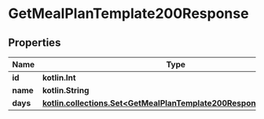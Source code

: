 
# GetMealPlanTemplate200Response

## Properties
Name | Type | Description | Notes
------------ | ------------- | ------------- | -------------
**id** | **kotlin.Int** |  | 
**name** | **kotlin.String** |  | 
**days** | [**kotlin.collections.Set&lt;GetMealPlanTemplate200ResponseDaysInner&gt;**](GetMealPlanTemplate200ResponseDaysInner.md) |  | 



